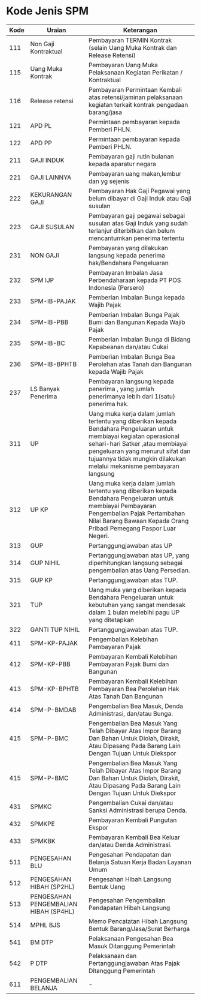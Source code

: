 # Kode Jenis SPM

| Kode | Uraian | Keterangan |
|---|---|---|
| 111 | Non Gaji Kontraktual | Pembayaran TERMIN Kontrak (selain Uang Muka Kontrak dan Release Retensi) |
| 115 | Uang Muka Kontrak | Pembayaran Uang Muka Pelaksanaan Kegiatan Perikatan / Kontraktual |
| 116 | Release retensi | Pembayaran Permintaan Kembali atas retensi/jaminan pelaksanaan kegiatan terkait kontrak pengadaan barang/jasa |
| 121 | APD PL | Permintaan pembayaran kepada Pemberi PHLN. |
| 122 | APD PP | Permintaan pembayaran kepada Pemberi PHLN. |
| 211 | GAJI INDUK | Pembayaran gaji rutin bulanan kepada aparatur negara |
| 221 | GAJI LAINNYA | Pembayaran uang makan,lembur dan yg sejenis |
| 222 | KEKURANGAN GAJI | Pembayaran Hak Gaji Pegawai yang belum dibayar di Gaji Induk atau Gaji susulan |
| 223 | GAJI SUSULAN | Pembayaran gaji pegawai sebagai susulan atas Gaji Induk yang sudah terlanjur diterbitkan dan belum mencantumkan penerima tertentu |
| 231 | NON GAJI | Pembayaran yang dilakukan langsung kepada penerima hak/Bendahara Pengeluaran |
| 232 | SPM IJP | Pembayaran Imbalan Jasa Perbendaharaan kepada PT POS Indonesia (Persero) |
| 233 | SPM-IB-PAJAK | Pemberian Imbalan Bunga kepada Wajib Pajak |
| 234 | SPM-IB-PBB | Pemberian Imbalan Bunga Pajak Bumi dan Bangunan Kepada Wajib Pajak |
| 235 | SPM-IB-BC | Pemberian Imbalan Bunga di Bidang Kepabeanan dan/atau Cukai |
| 236 | SPM-IB-BPHTB | Pemberian Imbalan Bunga Bea Perolehan atas Tanah dan Bangunan kepada Wajib Pajak |
| 237 | LS Banyak Penerima | Pembayaran langsung kepada penerima , yang jumlah penerimanya lebih dari 1(satu) penerima hak. |
| 311 | UP | Uang muka kerja dalam jumlah tertentu yang diberikan kepada Bendahara Pengeluaran untuk membiayai kegiatan operasional sehari-hari Satker ,atau membiayai pengeluaran yang menurut sifat dan tujuannya tidak mungkin dilakukan melalui mekanisme pembayaran langsung |
| 312 | UP KP | Uang muka kerja dalam jumlah tertentu yang diberikan kepada Bendahara Pengeluaran untuk membiayai Pembayaran Pengembalian Pajak Pertambahan Nilai Barang Bawaan Kepada Orang Pribadi Pemegang Paspor Luar Negeri. |
| 313 | GUP | Pertanggungjawaban atas UP |
| 314 | GUP NIHIL | Pertanggungjawaban atas UP, yang diperhitungkan langsung sebagai pengembalian atas Uang Persedian. |
| 315 | GUP KP | Pertanggungjawaban atas TUP. |
| 321 | TUP | Uang muka yang diberikan kepada Bendahara Pengeluaran untuk kebutuhan yang sangat mendesak dalam 1 bulan melebihi pagu UP yang ditetapkan |
| 322 | GANTI TUP NIHIL | Pertanggungjawaban atas TUP. |
| 411 | SPM-KP-PAJAK | Pengembalian Kelebihan Pembayaran Pajak |
| 412 | SPM-KP-PBB | Pembayaran Kembali Kelebihan Pembayaran Pajak Bumi dan Bangunan |
| 413 | SPM-KP-BPHTB | Pembayaran Kembali Kelebihan Pembayaran Bea Perolehan Hak Atas Tanah Dan Bangunan |
| 414 | SPM-P-BMDAB | Pengembalian Bea Masuk, Denda Administrasi, dan/atau Bunga. |
| 415 | SPM-P-BMC | Pengembalian Bea Masuk Yang Telah Dibayar Atas Impor Barang Dan Bahan Untuk Diolah, Dirakit, Atau Dipasang Pada Barang Lain Dengan Tujuan Untuk Diekspor |
| 415 | SPM-P-BMC | Pengembalian Bea Masuk Yang Telah Dibayar Atas Impor Barang Dan Bahan Untuk Diolah, Dirakit, Atau Dipasang Pada Barang Lain Dengan Tujuan Untuk Diekspor |
| 431 | SPMKC | Pengembalian Cukai dan/atau Sanksi Administrasi berupa Denda. |
| 432 | SPMKPE | Pembayaran Kembali Pungutan Ekspor |
| 433 | SPMKBK | Pembayaran Kembali Bea Keluar dan/atau Denda Administrasi. |
| 511 | PENGESAHAN BLU | Pengesahan Pendapatan dan Belanja Satuan Kerja Badan Layanan Umum |
| 512 | PENGESAHAN HIBAH (SP2HL) | Pengesahan Hibah Langsung Bentuk Uang |
| 513 | PENGESAHAN PENGEMBALIAN HIBAH (SP4HL) | Pengesahan Pengembalian Pendapatan Hibah Langsung |
| 514 | MPHL BJS | Memo Pencatatan Hibah Langsung Bentuk Barang/Jasa/Surat Berharga |
| 541 | BM DTP | Pelaksanaan Pengesahan Bea Masuk Ditanggung Pemerintah |
| 542 | P DTP | Pelaksanaan dan Pertanggungjawaban Atas Pajak Ditanggung Pemerintah |
| 611 | PENGEMBALIAN BELANJA | - |
